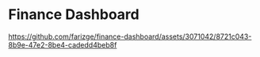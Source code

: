 # Finance Dashboard

https://github.com/farizge/finance-dashboard/assets/3071042/8721c043-8b9e-47e2-8be4-cadedd4beb8f

